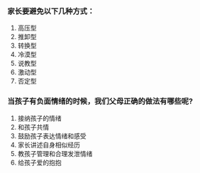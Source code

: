 ### 家长要避免以下几种方式：
1. 高压型
2. 推卸型
3. 转换型
4. 冷漠型
5. 说教型
6. 激动型
7. 否定型

### 当孩子有负面情绪的时候，我们父母正确的做法有哪些呢?
1. 接纳孩子的情绪
2. 和孩子共情
3. 鼓励孩子表达情绪和感受
4. 家长讲述自身相似经历
5. 教孩子管理和合理发泄情绪
6. 给孩子爱的抱抱